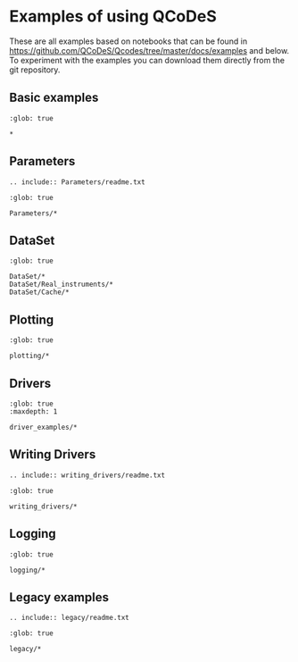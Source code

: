 # Examples of using QCoDeS

These are all examples based on notebooks that can be found in
<https://github.com/QCoDeS/Qcodes/tree/master/docs/examples> and below. To experiment with the
examples you can download them directly from the git repository.

## Basic examples

```{toctree}
:glob: true

*
```

## Parameters

```{eval-rst}
.. include:: Parameters/readme.txt
```

```{toctree}
:glob: true

Parameters/*
```

## DataSet

```{toctree}
:glob: true

DataSet/*
DataSet/Real_instruments/*
DataSet/Cache/*
```

## Plotting

```{toctree}
:glob: true

plotting/*
```

## Drivers

```{toctree}
:glob: true
:maxdepth: 1

driver_examples/*
```

## Writing Drivers

```{eval-rst}
.. include:: writing_drivers/readme.txt
```

```{toctree}
:glob: true

writing_drivers/*
```

## Logging

```{toctree}
:glob: true

logging/*
```

## Legacy examples

```{eval-rst}
.. include:: legacy/readme.txt
```

```{toctree}
:glob: true

legacy/*
```
